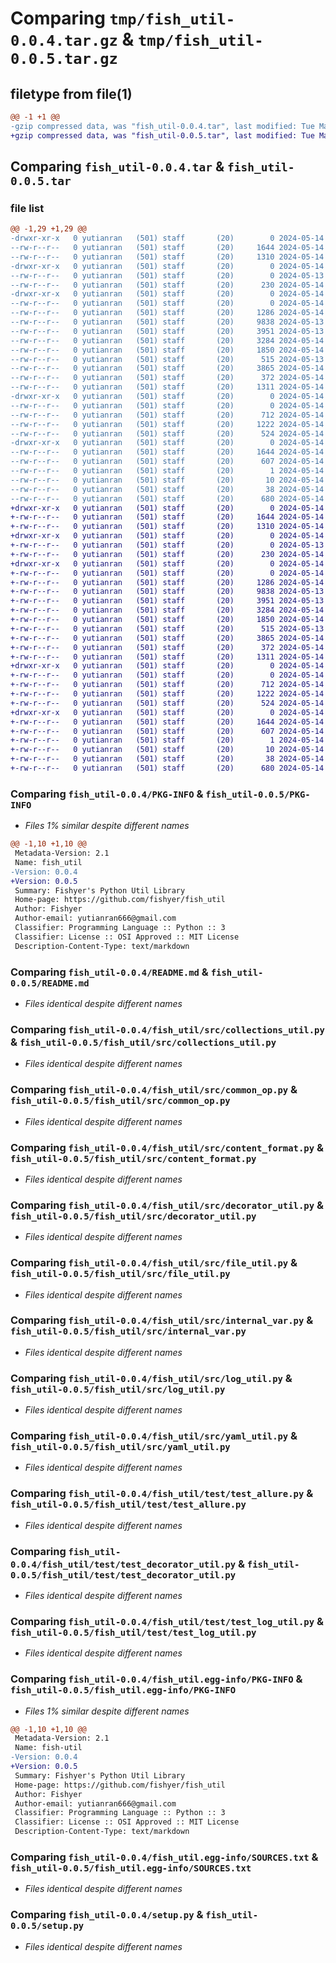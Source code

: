 # Comparing `tmp/fish_util-0.0.4.tar.gz` & `tmp/fish_util-0.0.5.tar.gz`

## filetype from file(1)

```diff
@@ -1 +1 @@
-gzip compressed data, was "fish_util-0.0.4.tar", last modified: Tue May 14 11:42:10 2024, max compression
+gzip compressed data, was "fish_util-0.0.5.tar", last modified: Tue May 14 11:46:59 2024, max compression
```

## Comparing `fish_util-0.0.4.tar` & `fish_util-0.0.5.tar`

### file list

```diff
@@ -1,29 +1,29 @@
-drwxr-xr-x   0 yutianran   (501) staff       (20)        0 2024-05-14 11:42:10.695910 fish_util-0.0.4/
--rw-r--r--   0 yutianran   (501) staff       (20)     1644 2024-05-14 11:42:10.695618 fish_util-0.0.4/PKG-INFO
--rw-r--r--   0 yutianran   (501) staff       (20)     1310 2024-05-14 09:54:29.000000 fish_util-0.0.4/README.md
-drwxr-xr-x   0 yutianran   (501) staff       (20)        0 2024-05-14 11:42:10.688478 fish_util-0.0.4/fish_util/
--rw-r--r--   0 yutianran   (501) staff       (20)        0 2024-05-13 05:44:49.000000 fish_util-0.0.4/fish_util/__init__.py
--rw-r--r--   0 yutianran   (501) staff       (20)      230 2024-05-14 04:52:03.000000 fish_util-0.0.4/fish_util/main.py
-drwxr-xr-x   0 yutianran   (501) staff       (20)        0 2024-05-14 11:42:10.693636 fish_util-0.0.4/fish_util/src/
--rw-r--r--   0 yutianran   (501) staff       (20)        0 2024-05-14 03:56:07.000000 fish_util-0.0.4/fish_util/src/__init__.py
--rw-r--r--   0 yutianran   (501) staff       (20)     1286 2024-05-14 11:24:47.000000 fish_util-0.0.4/fish_util/src/collections_util.py
--rw-r--r--   0 yutianran   (501) staff       (20)     9838 2024-05-13 16:00:11.000000 fish_util-0.0.4/fish_util/src/common_op.py
--rw-r--r--   0 yutianran   (501) staff       (20)     3951 2024-05-13 05:44:49.000000 fish_util-0.0.4/fish_util/src/content_format.py
--rw-r--r--   0 yutianran   (501) staff       (20)     3284 2024-05-14 04:56:40.000000 fish_util-0.0.4/fish_util/src/decorator_util.py
--rw-r--r--   0 yutianran   (501) staff       (20)     1850 2024-05-14 10:42:41.000000 fish_util-0.0.4/fish_util/src/file_util.py
--rw-r--r--   0 yutianran   (501) staff       (20)      515 2024-05-13 05:44:49.000000 fish_util-0.0.4/fish_util/src/internal_var.py
--rw-r--r--   0 yutianran   (501) staff       (20)     3865 2024-05-14 05:52:45.000000 fish_util-0.0.4/fish_util/src/log_util.py
--rw-r--r--   0 yutianran   (501) staff       (20)      372 2024-05-14 11:34:26.000000 fish_util-0.0.4/fish_util/src/read_config.py
--rw-r--r--   0 yutianran   (501) staff       (20)     1311 2024-05-14 11:29:11.000000 fish_util-0.0.4/fish_util/src/yaml_util.py
-drwxr-xr-x   0 yutianran   (501) staff       (20)        0 2024-05-14 11:42:10.695062 fish_util-0.0.4/fish_util/test/
--rw-r--r--   0 yutianran   (501) staff       (20)        0 2024-05-14 04:00:10.000000 fish_util-0.0.4/fish_util/test/__init__.py
--rw-r--r--   0 yutianran   (501) staff       (20)      712 2024-05-14 07:32:32.000000 fish_util-0.0.4/fish_util/test/test_allure.py
--rw-r--r--   0 yutianran   (501) staff       (20)     1222 2024-05-14 09:35:50.000000 fish_util-0.0.4/fish_util/test/test_decorator_util.py
--rw-r--r--   0 yutianran   (501) staff       (20)      524 2024-05-14 06:48:48.000000 fish_util-0.0.4/fish_util/test/test_log_util.py
-drwxr-xr-x   0 yutianran   (501) staff       (20)        0 2024-05-14 11:42:10.689830 fish_util-0.0.4/fish_util.egg-info/
--rw-r--r--   0 yutianran   (501) staff       (20)     1644 2024-05-14 11:42:10.000000 fish_util-0.0.4/fish_util.egg-info/PKG-INFO
--rw-r--r--   0 yutianran   (501) staff       (20)      607 2024-05-14 11:42:10.000000 fish_util-0.0.4/fish_util.egg-info/SOURCES.txt
--rw-r--r--   0 yutianran   (501) staff       (20)        1 2024-05-14 11:42:10.000000 fish_util-0.0.4/fish_util.egg-info/dependency_links.txt
--rw-r--r--   0 yutianran   (501) staff       (20)       10 2024-05-14 11:42:10.000000 fish_util-0.0.4/fish_util.egg-info/top_level.txt
--rw-r--r--   0 yutianran   (501) staff       (20)       38 2024-05-14 11:42:10.696018 fish_util-0.0.4/setup.cfg
--rw-r--r--   0 yutianran   (501) staff       (20)      680 2024-05-14 11:33:27.000000 fish_util-0.0.4/setup.py
+drwxr-xr-x   0 yutianran   (501) staff       (20)        0 2024-05-14 11:46:59.002033 fish_util-0.0.5/
+-rw-r--r--   0 yutianran   (501) staff       (20)     1644 2024-05-14 11:46:59.001572 fish_util-0.0.5/PKG-INFO
+-rw-r--r--   0 yutianran   (501) staff       (20)     1310 2024-05-14 09:54:29.000000 fish_util-0.0.5/README.md
+drwxr-xr-x   0 yutianran   (501) staff       (20)        0 2024-05-14 11:46:58.986975 fish_util-0.0.5/fish_util/
+-rw-r--r--   0 yutianran   (501) staff       (20)        0 2024-05-13 05:44:49.000000 fish_util-0.0.5/fish_util/__init__.py
+-rw-r--r--   0 yutianran   (501) staff       (20)      230 2024-05-14 04:52:03.000000 fish_util-0.0.5/fish_util/main.py
+drwxr-xr-x   0 yutianran   (501) staff       (20)        0 2024-05-14 11:46:58.997431 fish_util-0.0.5/fish_util/src/
+-rw-r--r--   0 yutianran   (501) staff       (20)        0 2024-05-14 03:56:07.000000 fish_util-0.0.5/fish_util/src/__init__.py
+-rw-r--r--   0 yutianran   (501) staff       (20)     1286 2024-05-14 11:24:47.000000 fish_util-0.0.5/fish_util/src/collections_util.py
+-rw-r--r--   0 yutianran   (501) staff       (20)     9838 2024-05-13 16:00:11.000000 fish_util-0.0.5/fish_util/src/common_op.py
+-rw-r--r--   0 yutianran   (501) staff       (20)     3951 2024-05-13 05:44:49.000000 fish_util-0.0.5/fish_util/src/content_format.py
+-rw-r--r--   0 yutianran   (501) staff       (20)     3284 2024-05-14 04:56:40.000000 fish_util-0.0.5/fish_util/src/decorator_util.py
+-rw-r--r--   0 yutianran   (501) staff       (20)     1850 2024-05-14 10:42:41.000000 fish_util-0.0.5/fish_util/src/file_util.py
+-rw-r--r--   0 yutianran   (501) staff       (20)      515 2024-05-13 05:44:49.000000 fish_util-0.0.5/fish_util/src/internal_var.py
+-rw-r--r--   0 yutianran   (501) staff       (20)     3865 2024-05-14 05:52:45.000000 fish_util-0.0.5/fish_util/src/log_util.py
+-rw-r--r--   0 yutianran   (501) staff       (20)      372 2024-05-14 11:34:26.000000 fish_util-0.0.5/fish_util/src/read_config.py
+-rw-r--r--   0 yutianran   (501) staff       (20)     1311 2024-05-14 11:29:11.000000 fish_util-0.0.5/fish_util/src/yaml_util.py
+drwxr-xr-x   0 yutianran   (501) staff       (20)        0 2024-05-14 11:46:59.000662 fish_util-0.0.5/fish_util/test/
+-rw-r--r--   0 yutianran   (501) staff       (20)        0 2024-05-14 04:00:10.000000 fish_util-0.0.5/fish_util/test/__init__.py
+-rw-r--r--   0 yutianran   (501) staff       (20)      712 2024-05-14 07:32:32.000000 fish_util-0.0.5/fish_util/test/test_allure.py
+-rw-r--r--   0 yutianran   (501) staff       (20)     1222 2024-05-14 09:35:50.000000 fish_util-0.0.5/fish_util/test/test_decorator_util.py
+-rw-r--r--   0 yutianran   (501) staff       (20)      524 2024-05-14 06:48:48.000000 fish_util-0.0.5/fish_util/test/test_log_util.py
+drwxr-xr-x   0 yutianran   (501) staff       (20)        0 2024-05-14 11:46:58.989177 fish_util-0.0.5/fish_util.egg-info/
+-rw-r--r--   0 yutianran   (501) staff       (20)     1644 2024-05-14 11:46:58.000000 fish_util-0.0.5/fish_util.egg-info/PKG-INFO
+-rw-r--r--   0 yutianran   (501) staff       (20)      607 2024-05-14 11:46:58.000000 fish_util-0.0.5/fish_util.egg-info/SOURCES.txt
+-rw-r--r--   0 yutianran   (501) staff       (20)        1 2024-05-14 11:46:58.000000 fish_util-0.0.5/fish_util.egg-info/dependency_links.txt
+-rw-r--r--   0 yutianran   (501) staff       (20)       10 2024-05-14 11:46:58.000000 fish_util-0.0.5/fish_util.egg-info/top_level.txt
+-rw-r--r--   0 yutianran   (501) staff       (20)       38 2024-05-14 11:46:59.002197 fish_util-0.0.5/setup.cfg
+-rw-r--r--   0 yutianran   (501) staff       (20)      680 2024-05-14 11:44:10.000000 fish_util-0.0.5/setup.py
```

### Comparing `fish_util-0.0.4/PKG-INFO` & `fish_util-0.0.5/PKG-INFO`

 * *Files 1% similar despite different names*

```diff
@@ -1,10 +1,10 @@
 Metadata-Version: 2.1
 Name: fish_util
-Version: 0.0.4
+Version: 0.0.5
 Summary: Fishyer's Python Util Library
 Home-page: https://github.com/fishyer/fish_util
 Author: Fishyer
 Author-email: yutianran666@gmail.com
 Classifier: Programming Language :: Python :: 3
 Classifier: License :: OSI Approved :: MIT License
 Description-Content-Type: text/markdown
```

### Comparing `fish_util-0.0.4/README.md` & `fish_util-0.0.5/README.md`

 * *Files identical despite different names*

### Comparing `fish_util-0.0.4/fish_util/src/collections_util.py` & `fish_util-0.0.5/fish_util/src/collections_util.py`

 * *Files identical despite different names*

### Comparing `fish_util-0.0.4/fish_util/src/common_op.py` & `fish_util-0.0.5/fish_util/src/common_op.py`

 * *Files identical despite different names*

### Comparing `fish_util-0.0.4/fish_util/src/content_format.py` & `fish_util-0.0.5/fish_util/src/content_format.py`

 * *Files identical despite different names*

### Comparing `fish_util-0.0.4/fish_util/src/decorator_util.py` & `fish_util-0.0.5/fish_util/src/decorator_util.py`

 * *Files identical despite different names*

### Comparing `fish_util-0.0.4/fish_util/src/file_util.py` & `fish_util-0.0.5/fish_util/src/file_util.py`

 * *Files identical despite different names*

### Comparing `fish_util-0.0.4/fish_util/src/internal_var.py` & `fish_util-0.0.5/fish_util/src/internal_var.py`

 * *Files identical despite different names*

### Comparing `fish_util-0.0.4/fish_util/src/log_util.py` & `fish_util-0.0.5/fish_util/src/log_util.py`

 * *Files identical despite different names*

### Comparing `fish_util-0.0.4/fish_util/src/yaml_util.py` & `fish_util-0.0.5/fish_util/src/yaml_util.py`

 * *Files identical despite different names*

### Comparing `fish_util-0.0.4/fish_util/test/test_allure.py` & `fish_util-0.0.5/fish_util/test/test_allure.py`

 * *Files identical despite different names*

### Comparing `fish_util-0.0.4/fish_util/test/test_decorator_util.py` & `fish_util-0.0.5/fish_util/test/test_decorator_util.py`

 * *Files identical despite different names*

### Comparing `fish_util-0.0.4/fish_util/test/test_log_util.py` & `fish_util-0.0.5/fish_util/test/test_log_util.py`

 * *Files identical despite different names*

### Comparing `fish_util-0.0.4/fish_util.egg-info/PKG-INFO` & `fish_util-0.0.5/fish_util.egg-info/PKG-INFO`

 * *Files 1% similar despite different names*

```diff
@@ -1,10 +1,10 @@
 Metadata-Version: 2.1
 Name: fish-util
-Version: 0.0.4
+Version: 0.0.5
 Summary: Fishyer's Python Util Library
 Home-page: https://github.com/fishyer/fish_util
 Author: Fishyer
 Author-email: yutianran666@gmail.com
 Classifier: Programming Language :: Python :: 3
 Classifier: License :: OSI Approved :: MIT License
 Description-Content-Type: text/markdown
```

### Comparing `fish_util-0.0.4/fish_util.egg-info/SOURCES.txt` & `fish_util-0.0.5/fish_util.egg-info/SOURCES.txt`

 * *Files identical despite different names*

### Comparing `fish_util-0.0.4/setup.py` & `fish_util-0.0.5/setup.py`

 * *Files identical despite different names*

